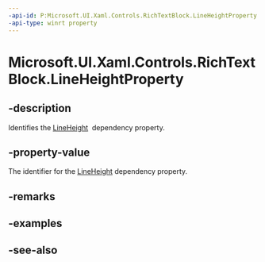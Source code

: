 ```yaml
---
-api-id: P:Microsoft.UI.Xaml.Controls.RichTextBlock.LineHeightProperty
-api-type: winrt property
---
```


<!-- Property syntax
public Windows.UI.Xaml.DependencyProperty LineHeightProperty { get; }
-->

# Microsoft.UI.Xaml.Controls.RichTextBlock.LineHeightProperty

## -description
Identifies the [LineHeight](richtextblock_lineheight.md)  dependency property.

## -property-value
The identifier for the [LineHeight](richtextblock_lineheight.md) dependency property.

## -remarks

## -examples

## -see-also
